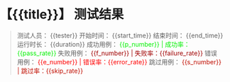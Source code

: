# 【{{title}}】 测试结果

> 测试人员： {{tester}}
> 开始时间： {{start_time}}
> 结束时间： {{end_time}}
> 运行时长： {{duration}}
> 成功用例： <font color="info"> {{p_number}} | 成功率：{{pass_rate}} </font>
> 失败用例： <font color="warning"> {{f_number}} | 失败率：{{failure_rate}} </font>
> 错误用例： <font color="red"> {{e_number}} | 错误率：{{error_rate}} </font>
> 跳过用例： <font color="comment"> {{s_number}} | 跳过率：{{skip_rate}} </font>
